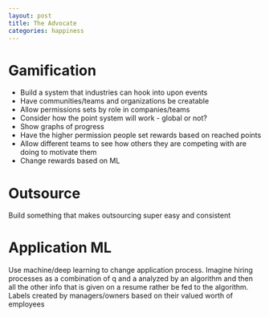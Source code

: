 ```yaml
---
layout: post 
title: The Advocate 
categories: happiness
---
```


# Gamification 

* Build a system that industries can hook into upon events 
* Have communities/teams and organizations be creatable 
* Allow permissions sets by role in companies/teams  
* Consider how the point system will work - global or not? 
* Show graphs of progress 
* Have the higher permission people set rewards based on reached points 
* Allow different teams to see how others they are competing with are doing to motivate them 
* Change rewards based on ML

# Outsource

Build something that makes outsourcing super easy and consistent

# Application ML 

Use machine/deep learning to change application process.  Imagine hiring processes as a combination of q and a analyzed by an algorithm and then all the other info that is given on a resume rather be fed to the algorithm. Labels created by managers/owners based on their valued worth of employees 

